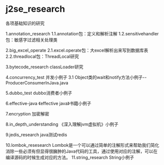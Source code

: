 # j2se_research
各项基础知识的研究

1.annotation_research
	1.1.annotation包：定义和解析注解
	1.2.sensitivehandler包：敏感字过滤相关处理类
  
2.big_excel_operate
	2.1.excel.operate包：大excel解析出来写到数据库表
	2.2.threadlocal包：ThreadLocal研究
  
3.bytecode_research
	classLoader研究
  
4.concurrency_test
	并发小例子
	3.1 Object类的wait和notify方法小例子--ProducerConsumerInJava.java
  
5.dubbo_test
	dubbo消费者小例子
  
6.effective-java
	《effective java》书籍小例子
  
7.encryption
	加密解密
  
8.in_depth_understanding
	《深入理解jvm虚拟机》小例子 
	
9.jedis_research
	java测试redis
	
10.lombok_resesearch
	Lombok是一个可以通过简单的注解形式来帮助我们简化消除一些必须有但显得很臃肿的Java代码的工具，通过使用对应的注解，可以在编译源码的时候生成对应的方法。
11.string_research
	String小例子

